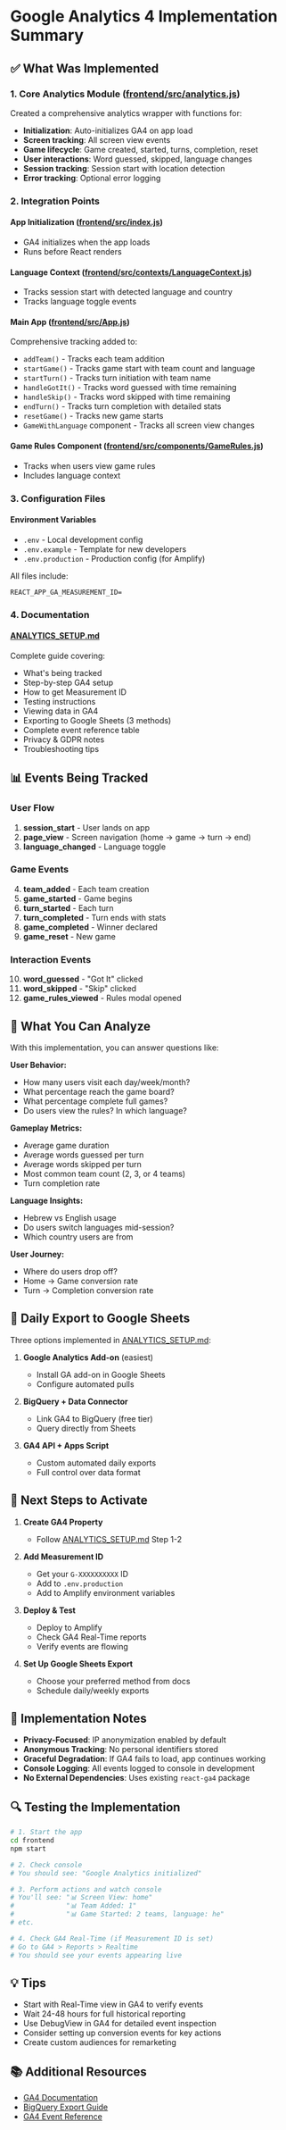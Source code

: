 # Google Analytics 4 Implementation Summary

## ✅ What Was Implemented

### 1. Core Analytics Module ([frontend/src/analytics.js](frontend/src/analytics.js))
Created a comprehensive analytics wrapper with functions for:
- **Initialization**: Auto-initializes GA4 on app load
- **Screen tracking**: All screen view events
- **Game lifecycle**: Game created, started, turns, completion, reset
- **User interactions**: Word guessed, skipped, language changes
- **Session tracking**: Session start with location detection
- **Error tracking**: Optional error logging

### 2. Integration Points

#### App Initialization ([frontend/src/index.js](frontend/src/index.js))
- GA4 initializes when the app loads
- Runs before React renders

#### Language Context ([frontend/src/contexts/LanguageContext.js](frontend/src/contexts/LanguageContext.js))
- Tracks session start with detected language and country
- Tracks language toggle events

#### Main App ([frontend/src/App.js](frontend/src/App.js))
Comprehensive tracking added to:
- `addTeam()` - Tracks each team addition
- `startGame()` - Tracks game start with team count and language
- `startTurn()` - Tracks turn initiation with team name
- `handleGotIt()` - Tracks word guessed with time remaining
- `handleSkip()` - Tracks word skipped with time remaining
- `endTurn()` - Tracks turn completion with detailed stats
- `resetGame()` - Tracks new game starts
- `GameWithLanguage` component - Tracks all screen view changes

#### Game Rules Component ([frontend/src/components/GameRules.js](frontend/src/components/GameRules.js))
- Tracks when users view game rules
- Includes language context

### 3. Configuration Files

#### Environment Variables
- `.env` - Local development config
- `.env.example` - Template for new developers
- `.env.production` - Production config (for Amplify)

All files include:
```
REACT_APP_GA_MEASUREMENT_ID=
```

### 4. Documentation

#### [ANALYTICS_SETUP.md](ANALYTICS_SETUP.md)
Complete guide covering:
- What's being tracked
- Step-by-step GA4 setup
- How to get Measurement ID
- Testing instructions
- Viewing data in GA4
- Exporting to Google Sheets (3 methods)
- Complete event reference table
- Privacy & GDPR notes
- Troubleshooting tips

## 📊 Events Being Tracked

### User Flow
1. **session_start** - User lands on app
2. **page_view** - Screen navigation (home → game → turn → end)
3. **language_changed** - Language toggle

### Game Events
4. **team_added** - Each team creation
5. **game_started** - Game begins
6. **turn_started** - Each turn
7. **turn_completed** - Turn ends with stats
8. **game_completed** - Winner declared
9. **game_reset** - New game

### Interaction Events
10. **word_guessed** - "Got It" clicked
11. **word_skipped** - "Skip" clicked
12. **game_rules_viewed** - Rules modal opened

## 🎯 What You Can Analyze

With this implementation, you can answer questions like:

**User Behavior:**
- How many users visit each day/week/month?
- What percentage reach the game board?
- What percentage complete full games?
- Do users view the rules? In which language?

**Gameplay Metrics:**
- Average game duration
- Average words guessed per turn
- Average words skipped per turn
- Most common team count (2, 3, or 4 teams)
- Turn completion rate

**Language Insights:**
- Hebrew vs English usage
- Do users switch languages mid-session?
- Which country users are from

**User Journey:**
- Where do users drop off?
- Home → Game conversion rate
- Turn → Completion conversion rate

## 🔄 Daily Export to Google Sheets

Three options implemented in [ANALYTICS_SETUP.md](ANALYTICS_SETUP.md):

1. **Google Analytics Add-on** (easiest)
   - Install GA add-on in Google Sheets
   - Configure automated pulls

2. **BigQuery + Data Connector**
   - Link GA4 to BigQuery (free tier)
   - Query directly from Sheets

3. **GA4 API + Apps Script**
   - Custom automated daily exports
   - Full control over data format

## 🚀 Next Steps to Activate

1. **Create GA4 Property**
   - Follow [ANALYTICS_SETUP.md](ANALYTICS_SETUP.md) Step 1-2

2. **Add Measurement ID**
   - Get your `G-XXXXXXXXXX` ID
   - Add to `.env.production`
   - Add to Amplify environment variables

3. **Deploy & Test**
   - Deploy to Amplify
   - Check GA4 Real-Time reports
   - Verify events are flowing

4. **Set Up Google Sheets Export**
   - Choose your preferred method from docs
   - Schedule daily/weekly exports

## 📝 Implementation Notes

- **Privacy-Focused**: IP anonymization enabled by default
- **Anonymous Tracking**: No personal identifiers stored
- **Graceful Degradation**: If GA4 fails to load, app continues working
- **Console Logging**: All events logged to console in development
- **No External Dependencies**: Uses existing `react-ga4` package

## 🔍 Testing the Implementation

```bash
# 1. Start the app
cd frontend
npm start

# 2. Check console
# You should see: "Google Analytics initialized"

# 3. Perform actions and watch console
# You'll see: "📊 Screen View: home"
#             "📊 Team Added: 1"
#             "📊 Game Started: 2 teams, language: he"
# etc.

# 4. Check GA4 Real-Time (if Measurement ID is set)
# Go to GA4 > Reports > Realtime
# You should see your events appearing live
```

## 💡 Tips

- Start with Real-Time view in GA4 to verify events
- Wait 24-48 hours for full historical reporting
- Use DebugView in GA4 for detailed event inspection
- Consider setting up conversion events for key actions
- Create custom audiences for remarketing

## 📚 Additional Resources

- [GA4 Documentation](https://support.google.com/analytics/answer/10089681)
- [BigQuery Export Guide](https://support.google.com/analytics/answer/9358801)
- [GA4 Event Reference](https://developers.google.com/analytics/devguides/collection/ga4/reference/events)
